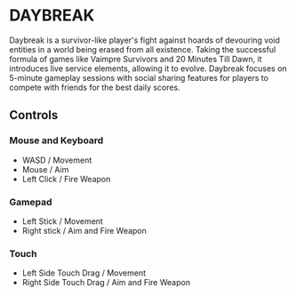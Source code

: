 # DAYBREAK
Daybreak is a survivor-like player's fight against hoards of devouring void entities in a world being erased from all existence. Taking the successful formula of games like Vaimpre Survivors and 20 Minutes Till Dawn, it introduces live service elements, allowing it to evolve. Daybreak focuses on 5-minute gameplay sessions with social sharing features for players to compete with friends for the best daily scores. 

## Controls
### Mouse and Keyboard
- WASD / Movement
- Mouse / Aim
- Left Click / Fire Weapon
### Gamepad
- Left Stick / Movement
- Right stick / Aim and Fire Weapon
### Touch
- Left Side Touch Drag / Movement
- Right Side Touch Drag / Aim and Fire Weapon
